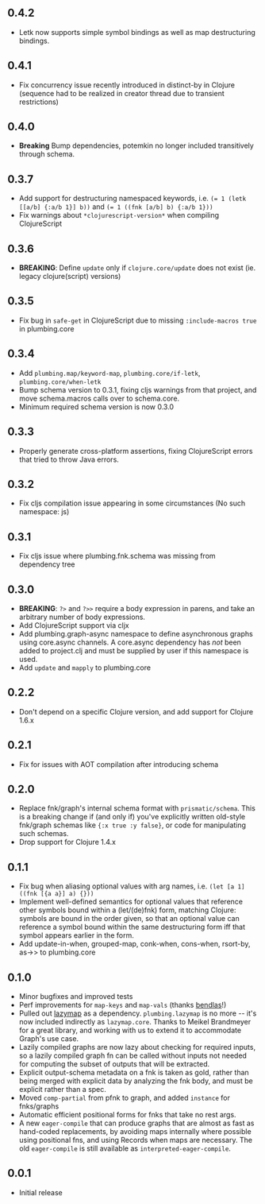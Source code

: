 ## 0.4.2
 * Letk now supports simple symbol bindings as well as map destructuring bindings.

## 0.4.1 
 * Fix concurrency issue recently introduced in distinct-by in Clojure (sequence had to be realized in creator thread due to transient restrictions)

## 0.4.0
 * **Breaking** Bump dependencies, potemkin no longer included transitively through schema.  

## 0.3.7
 * Add support for destructuring namespaced keywords, i.e.
   `(= 1 (letk [[a/b] {:a/b 1}] b))` and `(= 1 ((fnk [a/b] b) {:a/b 1}))`
 * Fix warnings about `*clojurescript-version*` when compiling ClojureScript

## 0.3.6
 * **BREAKING**: Define `update` only if `clojure.core/update` does not exist (ie. legacy clojure(script) versions)

## 0.3.5
 * Fix bug in `safe-get` in ClojureScript due to missing `:include-macros true` in plumbing.core

## 0.3.4
 * Add `plumbing.map/keyword-map`, `plumbing.core/if-letk`, `plumbing.core/when-letk`
 * Bump schema version to 0.3.1, fixing cljs warnings from that project, and move schema.macros calls over to schema.core.
 * Minimum required schema version is now 0.3.0

## 0.3.3
 * Properly generate cross-platform assertions, fixing ClojureScript errors that tried to throw Java errors.

## 0.3.2
 * Fix cljs compilation issue appearing in some circumstances (No such namespace: js)

## 0.3.1
 * Fix cljs issue where plumbing.fnk.schema was missing from dependency tree

## 0.3.0
 * **BREAKING**: `?>` and `?>>` require a body expression in parens, and take an arbitrary number of body expressions. 
 * Add ClojureScript support via cljx
 * Add plumbing.graph-async namespace to define asynchronous graphs using core.async channels. A core.async dependency has *not* been added to project.clj and must be supplied by user if this namespace is used.
 * Add `update` and `mapply` to plumbing.core

## 0.2.2
 * Don't depend on a specific Clojure version, and add support for Clojure 1.6.x

## 0.2.1
 * Fix for issues with AOT compilation after introducing schema

## 0.2.0
 * Replace fnk/graph's internal schema format with `prismatic/schema`.  This is a breaking change if (and only if) you've explicitly written old-style fnk/graph schemas like `{:x true :y false}`, or code for manipulating such schemas.
 * Drop support for Clojure 1.4.x

## 0.1.1
 * Fix bug when aliasing optional values with arg names, i.e. `(let [a 1] ((fnk [{a a}] a) {}))`
 * Implement well-defined semantics for optional values that reference other symbols bound within a (let/(de)fnk) form, matching Clojure: symbols are bound in the order given, so that an optional value can reference a symbol bound within the same destructuring form iff that symbol appears earlier in the form.
 * Add update-in-when, grouped-map, conk-when, cons-when, rsort-by, as->> to plumbing.core

## 0.1.0
 * Minor bugfixes and improved tests
 * Perf improvements for `map-keys` and `map-vals` (thanks [bendlas](https://github.com/bendlas)!)
 * Pulled out [lazymap](https://bitbucket.org/kotarak/lazymap) as a dependency.  `plumbing.lazymap` is no more -- it's now included indirectly as `lazymap.core`.  Thanks to Meikel Brandmeyer for a great library, and working with us to extend it to accommodate Graph's use case.
 * Lazily compiled graphs are now lazy about checking for required inputs, so a lazily compiled graph fn can be called without inputs not needed for computing the subset of outputs that will be extracted.
 * Explicit output-schema metadata on a fnk is taken as gold, rather than being merged with explicit data by analyzing the fnk body, and must be explicit rather than a spec.
 * Moved `comp-partial` from pfnk to graph, and added `instance` for fnks/graphs
 * Automatic efficient positional forms for fnks that take no rest args.
 * A new `eager-compile` that can produce graphs that are almost as fast as hand-coded replacements, by avoiding maps internally where possible using positional fns, and using Records when maps are necessary.  The old `eager-compile` is still available as `interpreted-eager-compile`.

## 0.0.1
 * Initial release
